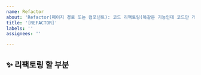 ```yaml
---
name: Refactor
about: 'Refactor(페이지 경로 또는 컴포넌트): 코드 리팩토링(똑같은 기능인데 코드만 개선)'
title: '[REFACTOR]'
labels: ''
assignees: ''

---
```


## ✨ 리팩토링 할 부분

<br>
